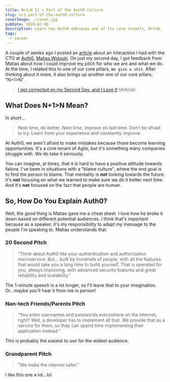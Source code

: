 ```yaml
---
title: N+1>N It's Part of the Auth0 Culture
slug: n+1-part-of-the-auth0-culture
coverImage: ./cover.jpg
pubDate: 2020-02-06
description: Learn how Auth0 embraces one of its core tenants, N+1>N.
tags:
  - career
---
```


A couple of weeks ago I posted an [article](https://www.jamesqquick.com/blog/i-got-corrected-on-my-second-day) about an interaction I had with the CTO at [Auth0](http://auth0.com/), [Matias Woloski](https://twitter.com/woloski). On just my second day, I got feedback from Matias about how I could improve my pitch for who we are and what we do. At the time, I related this to one of our core pillars, `We give a shit`. After thinking about it more, it also brings up another one of our core pillars, "N+1>N".

> [I got corrected on my Second Day, and I Love It](https://www.jamesqquick.com/blog/i-got-corrected-on-my-second-day) (Article)

## What Does N+1>N Mean?

In short...

> Next time, do better. Next time, improve on last time. Don't be afraid to try. Learn from your experience and constantly improve.

At Auth0, we aren't afraid to make mistakes because those become learning opportunities. It's a core tenant of Agile, but it's something many companies struggle with. We do take it seriously.

You can imagine, at times, that it is hard to have a positive attitude towards failure. I've been in situations with a "blame culture", where the end goal is to find the person to blame. That mentality is **not** looking towards the future. It's **not** focusing on what we learned to make sure we do it better next time. And it's **not** focused on the fact that people are human.

## So, How Do You Explain Auth0?

Well, the good thing is Matias gave me a cheat sheet. I love how he broke it down based on different potential audiences. I think that's important because as a speaker, it's my responsibility to adapt my message to the people I'm speaking to. Matias understands that.

### 20 Second Pitch

> "Think about Auth0 like your authentication and authorization microservice. But… built by hundreds of people, with all the features that would take you a long time to build yourself. That is operated for you, always improving, with advanced security features and great reliability and scalability."

The 1-minute speech is a lot longer, so I'll leave that to your imagination. Or...maybe you'll hear it from me in person!

### Non-tech Friends/Parents Pitch

> "You enter usernames and passwords everywhere on the internet, right? Well, a developer has to implement all that. We provide that as a service for them, so they can spend time implementing their application instead."

This is probably the easiest to use for the widest audience.

### Grandparent Pitch

> "We make the internet safer."

I like this one a lot...lol
